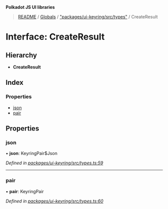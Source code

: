 **Polkadot JS UI libraries**

> [README](../README.md) / [Globals](../globals.md) / ["packages/ui-keyring/src/types"](../modules/_packages_ui_keyring_src_types_.md) / CreateResult

# Interface: CreateResult

## Hierarchy

* **CreateResult**

## Index

### Properties

* [json](_packages_ui_keyring_src_types_.createresult.md#json)
* [pair](_packages_ui_keyring_src_types_.createresult.md#pair)

## Properties

### json

•  **json**: KeyringPair$Json

*Defined in [packages/ui-keyring/src/types.ts:59](https://github.com/polkadot-js/ui/blob/fea7424a/packages/ui-keyring/src/types.ts#L59)*

___

### pair

•  **pair**: KeyringPair

*Defined in [packages/ui-keyring/src/types.ts:60](https://github.com/polkadot-js/ui/blob/fea7424a/packages/ui-keyring/src/types.ts#L60)*
